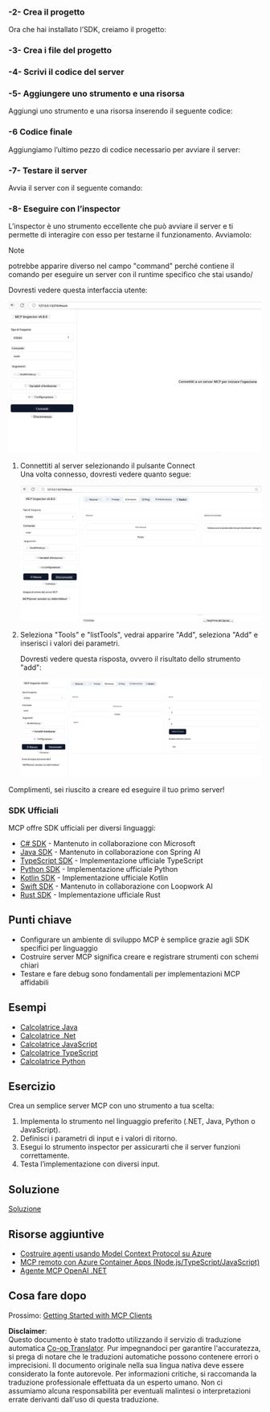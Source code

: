 <!--
CO_OP_TRANSLATOR_METADATA:
{
  "original_hash": "d90651bcd1df019768921d531653638a",
  "translation_date": "2025-06-12T23:41:58+00:00",
  "source_file": "03-GettingStarted/01-first-server/README.md",
  "language_code": "it"
}
-->
### -2- Crea il progetto

Ora che hai installato l’SDK, creiamo il progetto: 

### -3- Crea i file del progetto

### -4- Scrivi il codice del server

### -5- Aggiungere uno strumento e una risorsa

Aggiungi uno strumento e una risorsa inserendo il seguente codice: 

### -6 Codice finale

Aggiungiamo l’ultimo pezzo di codice necessario per avviare il server: 

### -7- Testare il server

Avvia il server con il seguente comando: 

### -8- Eseguire con l’inspector

L’inspector è uno strumento eccellente che può avviare il server e ti permette di interagire con esso per testarne il funzionamento. Avviamolo:

> [!NOTE]
> potrebbe apparire diverso nel campo "command" perché contiene il comando per eseguire un server con il runtime specifico che stai usando/

Dovresti vedere questa interfaccia utente:

![Connect](../../../../translated_images/connect.141db0b2bd05f096fb1dd91273771fd8b2469d6507656c3b0c9df4b3c5473929.it.png)

1. Connettiti al server selezionando il pulsante Connect  
   Una volta connesso, dovresti vedere quanto segue:

   ![Connected](../../../../translated_images/connected.73d1e042c24075d386cacdd4ee7cd748c16364c277d814e646ff2f7b5eefde85.it.png)

2. Seleziona "Tools" e "listTools", vedrai apparire "Add", seleziona "Add" e inserisci i valori dei parametri.

   Dovresti vedere questa risposta, ovvero il risultato dello strumento "add":

   ![Result of running add](../../../../translated_images/ran-tool.a5a6ee878c1369ec1e379b81053395252a441799dbf23416c36ddf288faf8249.it.png)

Complimenti, sei riuscito a creare ed eseguire il tuo primo server!

### SDK Ufficiali

MCP offre SDK ufficiali per diversi linguaggi:
- [C# SDK](https://github.com/modelcontextprotocol/csharp-sdk) - Mantenuto in collaborazione con Microsoft
- [Java SDK](https://github.com/modelcontextprotocol/java-sdk) - Mantenuto in collaborazione con Spring AI
- [TypeScript SDK](https://github.com/modelcontextprotocol/typescript-sdk) - Implementazione ufficiale TypeScript
- [Python SDK](https://github.com/modelcontextprotocol/python-sdk) - Implementazione ufficiale Python
- [Kotlin SDK](https://github.com/modelcontextprotocol/kotlin-sdk) - Implementazione ufficiale Kotlin
- [Swift SDK](https://github.com/modelcontextprotocol/swift-sdk) - Mantenuto in collaborazione con Loopwork AI
- [Rust SDK](https://github.com/modelcontextprotocol/rust-sdk) - Implementazione ufficiale Rust

## Punti chiave

- Configurare un ambiente di sviluppo MCP è semplice grazie agli SDK specifici per linguaggio
- Costruire server MCP significa creare e registrare strumenti con schemi chiari
- Testare e fare debug sono fondamentali per implementazioni MCP affidabili

## Esempi

- [Calcolatrice Java](../samples/java/calculator/README.md)
- [Calcolatrice .Net](../../../../03-GettingStarted/samples/csharp)
- [Calcolatrice JavaScript](../samples/javascript/README.md)
- [Calcolatrice TypeScript](../samples/typescript/README.md)
- [Calcolatrice Python](../../../../03-GettingStarted/samples/python)

## Esercizio

Crea un semplice server MCP con uno strumento a tua scelta:
1. Implementa lo strumento nel linguaggio preferito (.NET, Java, Python o JavaScript).
2. Definisci i parametri di input e i valori di ritorno.
3. Esegui lo strumento inspector per assicurarti che il server funzioni correttamente.
4. Testa l’implementazione con diversi input.

## Soluzione

[Soluzione](./solution/README.md)

## Risorse aggiuntive

- [Costruire agenti usando Model Context Protocol su Azure](https://learn.microsoft.com/azure/developer/ai/intro-agents-mcp)
- [MCP remoto con Azure Container Apps (Node.js/TypeScript/JavaScript)](https://learn.microsoft.com/samples/azure-samples/mcp-container-ts/mcp-container-ts/)
- [Agente MCP OpenAI .NET](https://learn.microsoft.com/samples/azure-samples/openai-mcp-agent-dotnet/openai-mcp-agent-dotnet/)

## Cosa fare dopo

Prossimo: [Getting Started with MCP Clients](/03-GettingStarted/02-client/README.md)

**Disclaimer**:  
Questo documento è stato tradotto utilizzando il servizio di traduzione automatica [Co-op Translator](https://github.com/Azure/co-op-translator). Pur impegnandoci per garantire l'accuratezza, si prega di notare che le traduzioni automatiche possono contenere errori o imprecisioni. Il documento originale nella sua lingua nativa deve essere considerato la fonte autorevole. Per informazioni critiche, si raccomanda la traduzione professionale effettuata da un esperto umano. Non ci assumiamo alcuna responsabilità per eventuali malintesi o interpretazioni errate derivanti dall'uso di questa traduzione.